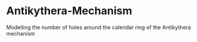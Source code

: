 # Antikythera-Mechanism
Modelling the number of holes around the calendar ring of the Antikythera mechanism
